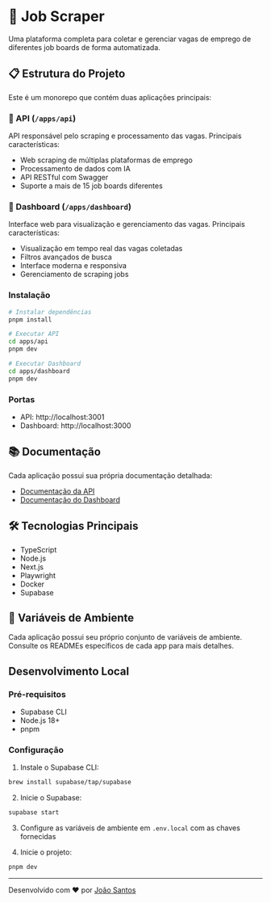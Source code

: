 # 🎯 Job Scraper 

Uma plataforma completa para coletar e gerenciar vagas de emprego de diferentes job boards de forma automatizada.

## 📋 Estrutura do Projeto

Este é um monorepo que contém duas aplicações principais:

### 🔹 API (`/apps/api`)
API responsável pelo scraping e processamento das vagas. Principais características:
- Web scraping de múltiplas plataformas de emprego
- Processamento de dados com IA
- API RESTful com Swagger
- Suporte a mais de 15 job boards diferentes

### 🔹 Dashboard (`/apps/dashboard`)
Interface web para visualização e gerenciamento das vagas. Principais características:
- Visualização em tempo real das vagas coletadas
- Filtros avançados de busca
- Interface moderna e responsiva
- Gerenciamento de scraping jobs


### Instalação
```bash
# Instalar dependências
pnpm install

# Executar API
cd apps/api
pnpm dev

# Executar Dashboard
cd apps/dashboard
pnpm dev
```

### Portas
- API: http://localhost:3001
- Dashboard: http://localhost:3000

## 📚 Documentação

Cada aplicação possui sua própria documentação detalhada:
- [Documentação da API](/apps/api/README.md)
- [Documentação do Dashboard](/apps/dashboard/README.md)

## 🛠️ Tecnologias Principais

- TypeScript
- Node.js
- Next.js
- Playwright
- Docker
- Supabase

## 🔐 Variáveis de Ambiente

Cada aplicação possui seu próprio conjunto de variáveis de ambiente. Consulte os READMEs específicos de cada app para mais detalhes.

## Desenvolvimento Local

### Pré-requisitos
- Supabase CLI
- Node.js 18+
- pnpm

### Configuração

1. Instale o Supabase CLI:
```bash
brew install supabase/tap/supabase
```

2. Inicie o Supabase:
```bash
supabase start
```

3. Configure as variáveis de ambiente em `.env.local` com as chaves fornecidas

4. Inicie o projeto:
```bash
pnpm dev
```

---

Desenvolvido com ❤️ por [João Santos](https://github.com/joaogsantosc)
```